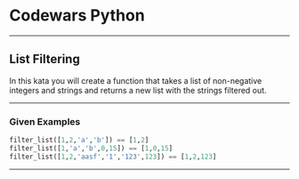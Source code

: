 # Codewars Python

---
## List Filtering
In this kata you will create a function that takes a list of non-negative integers and strings and returns a new list with the strings filtered out.

---
### Given Examples

```python
filter_list([1,2,'a','b']) == [1,2]
filter_list([1,'a','b',0,15]) == [1,0,15]
filter_list([1,2,'aasf','1','123',123]) == [1,2,123]
```
---

